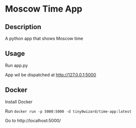 # Moscow Time App

## Description
A python app that shows Moscow time

## Usage
Run app.py

App wil be dispatched at http://127.0.0.1:5000
 
## Docker
Install Docker

Run `docker run -p 5000:5000 -d tiny0wizard/time-app:latest`

Go to http://localhost:5000/
